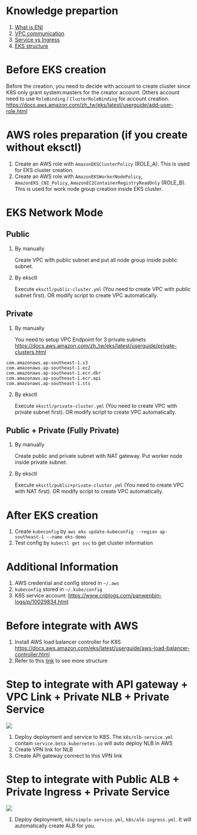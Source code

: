 # Knowledge prepartion
1. [What is ENI](https://www.youtube.com/watch?v=uICq0rkOgyw)
2. [VPC communication](https://www.youtube.com/watch?v=0YG3vo78gSM)
3. [Service vs Ingress](https://www.youtube.com/watch?v=NPFbYpb0I7w)
4. [EKS structure](https://aws.amazon.com/tw/blogs/containers/de-mystifying-cluster-networking-for-amazon-eks-worker-nodes/)


# Before EKS creation
Before the creation, you need to decide with account to create cluster since K8S only grant system:masters for the creator account. Others account need to use `RoleBinding` / `ClusterRoleBinding` for account creation. https://docs.aws.amazon.com/zh_tw/eks/latest/userguide/add-user-role.html


# AWS roles preparation (if you create without eksctl)
1. Create an AWS role with `AmazonEKSClusterPolicy` (ROLE_A). This is used for EKS cluster creation.
2. Create an AWS role with `AmazonEKSWorkerNodePolicy`, `AmazonEKS_CNI_Policy`, `AmazonEC2ContainerRegistryReadOnly` (ROLE_B). This is used for work node group creation inside EKS cluster.


# EKS Network Mode

## Public 
1. By manually

    Create VPC with public subnet and put all node group inside public subnet.

2. By eksctl

    Execute `eksctl/public-cluster.yml` (You need to create VPC with public subnet first). OR modify script to create VPC automatically.

## Private
1. By manually

    You need to setup VPC Endpoint for 3 private subnets
    https://docs.aws.amazon.com/zh_tw/eks/latest/userguide/private-clusters.html

```
com.amazonaws.ap-southeast-1.s3
com.amazonaws.ap-southeast-1.ec2
com.amazonaws.ap-southeast-1.ecr.dkr
com.amazonaws.ap-southeast-1.ecr.api
com.amazonaws.ap-southeast-1.sts
```

2. By eksctl

    Execute `eksctl/private-cluster.yml` (You need to create VPC with private subnet first). OR modify script to create VPC automatically.


## Public + Private (Fully Private)
1. By manually

    Create public and private subnet with NAT gateway. Put worker node inside private subnet.

2. By eksctl

    Execute `eksctl/public+private-cluster.yml` (You need to create VPC with NAT first). OR modify script to create VPC automatically.



# After EKS creation
1. Create `kubeconfig` by `aws eks update-kubeconfig --region ap-southeast-1 --name eks-demo`
2. Test config by `kubectl get svc` to get cluster information


# Additional Information
1. AWS credential and config stored in `~/.aws`
2. `kubeconfig` stored in `~/.kube/config`
3. K8S service account: https://www.cnblogs.com/panwenbin-logs/p/10029834.html


# Before integrate with AWS
1. Install AWS load balancer controller for K8S
https://docs.aws.amazon.com/eks/latest/userguide/aws-load-balancer-controller.html
2. Refer to this [link](https://www.gushiciku.cn/pl/2dUW/zh-tw) to see more structure

# Step to integrate with API gateway + VPC Link + Private NLB + Private Service
<img src="https://mdimg.wxwenku.com/getimg/6b990ce30fa9193e296dd37902816f4bbecae856f749da2cddc527de0d8a9287408aaf084e019c3ed3efef5970187cc5.jpg" />

1. Deploy deployment and service to K8S. The `k8s/nlb-service.yml` contain `service.beta.kubernetes.io` will auto deploy NLB in AWS
2. Create VPN link for NLB
3. Create API gateway connect to this VPN link


# Step to integrate with Public ALB + Private Ingress + Private Service
<img src="https://mdimg.wxwenku.com/getimg/ccdf080c7af7e8a10e9b88444af9839322fc2e5e02a4713a27a81b0f199bf55a9e2369cbc0602fc4a461538c538c77fc.jpg" />

1. Deploy deployment, `k8s/simple-service.yml`, `k8s/alb-ingress.yml`. It will automatically create ALB for you.
